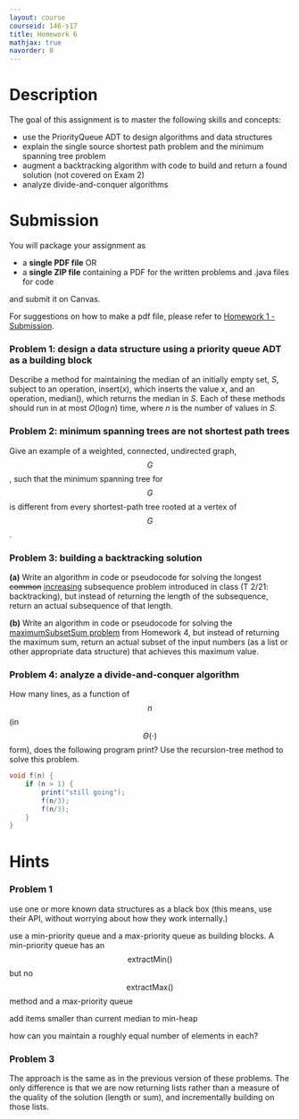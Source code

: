 ```yaml
---
layout: course
courseid: 146-s17
title: Homework 6
mathjax: true
navorder: 0
---
```


# Description

The goal of this assignment is to master the following skills and concepts:

- use the PriorityQueue ADT to design algorithms and data structures
- explain the single source shortest path problem and the minimum spanning tree problem
- augment a backtracking algorithm with code to build and return a found solution (not covered on Exam 2)
- analyze divide-and-conquer algorithms

# Submission

You will package your assignment as 

* a __single PDF file__ OR
* a __single ZIP file__ containing a PDF for the written problems and .java files for code 

and submit it on Canvas.

For suggestions on how to make a pdf file, please refer to [Homework 1 - Submission](homework01.html#Submission).

### Problem 1: design a data structure using a priority queue ADT as a building block

Describe a method for maintaining the median of an initially empty set, $S$, subject to an operation, $\mathsf{insert}(x)$, which inserts the value $x$, and an operation, $\mathsf{median}()$, which returns the median in $S$. Each of these methods should run in at most $O(\log n)$ time, where $n$ is the number of values in $S$.

### Problem 2: minimum spanning trees are not shortest path trees

Give an example of a weighted, connected, undirected graph, $$G$$, such that the minimum spanning tree for $$G$$ is different from every shortest-path tree rooted at a vertex of $$G$$.

### Problem 3: building a backtracking solution

__(a)__ Write an algorithm in code or pseudocode for solving the longest <del>common</del> <ins>increasing</ins> subsequence problem introduced in class (T 2/21: backtracking), but instead of returning the length of the subsequence, return an actual subsequence of that length.

__(b)__ Write an algorithm in code or pseudocode for solving the [maximumSubsetSum problem](https://github.com/jnylam/SJSU-cs146-s17/blob/master/04_Backtracking/src/cc/jennylam/cs146/BacktrackingProblems.java) from Homework 4, but instead of returning the maximum sum, return an actual subset of the input numbers (as a list or other appropriate data structure) that achieves this maximum value.

### Problem 4: analyze a divide-and-conquer algorithm

How many lines, as a function of $$n$$ (in $$\Theta(\cdot)$$ form), does the following program print? Use the recursion-tree method to solve this problem.

```java
void f(n) {
    if (n > 1) {
        print("still going");
        f(n/3);
        f(n/3);
    }
}
```


# Hints

### Problem 1

<span class="hint">use one or more known data structures as a black box (this means, use their API, without worrying about how they work internally.)</span>

<span class="hint">use a min-priority queue and a max-priority queue as building blocks. A min-priority queue has an $$\mathsf{extractMin}()$$ but no $$\mathsf{extractMax}()$$ method and a max-priority queue </span>

<span class="hint">add items smaller than current median to min-heap</span>

<span class="hint">how can you maintain a roughly equal number of elements in each?</span>


### Problem 3

<span class="hint">The approach is the same as in the previous version of these problems. The only difference is that we are now returning lists rather than a measure of the quality of the solution (length or sum), and incrementally building on those lists.</span>

